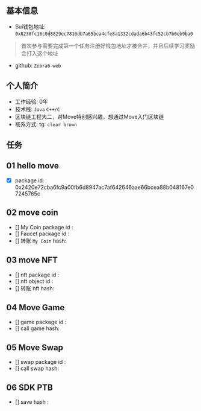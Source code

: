 ## 基本信息
- Sui钱包地址: `0x8230fc16c0d8829ec7816db7a65bca4cfe8a1332cdada6b43fc52cb7b6eb9ba0`
> 首次参与需要完成第一个任务注册好钱包地址才被合并，并且后续学习奖励会打入这个地址
- github: `Zebra6-web`

## 个人简介
- 工作经验: 0年
- 技术栈: `Java` `C++/C`
- 区块链工程大二，对Move特别感兴趣，想通过Move入门区块链
- 联系方式: tg: `clear brown` 

## 任务

##   01 hello move  
- [x] package id: 0x2420e72cba6fc9a00fb6d8947ac7af642646aae66bcea88b048167e07245765c

##   02 move coin
- [] My Coin package id : 
- [] Faucet package id : 
- [] 转账 `My Coin` hash:

##   03 move NFT
- [] nft package id :
- [] nft object id : 
- [] 转账 nft  hash:

##   04 Move Game
- [] game package id :
- [] call game hash:

##   05 Move Swap
- [] swap package id :
- [] call swap hash:

##   06 SDK PTB
- [] save hash :
